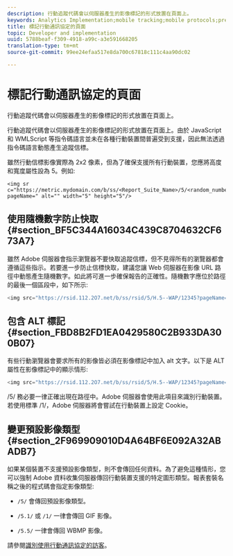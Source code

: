 ```yaml
---
description: 行動追蹤代碼會以伺服器產生的影像標記的形式放置在頁面上。
keywords: Analytics Implementation;mobile tracking;mobile protocols;prevent caching;alt tag;default image type
title: 標記行動通訊協定的頁面
topic: Developer and implementation
uuid: 5788beaf-f309-4918-a99c-a3e591668205
translation-type: tm+mt
source-git-commit: 99ee24efaa517e8da700c67818c111c4aa90dc02

---
```



# 標記行動通訊協定的頁面

行動追蹤代碼會以伺服器產生的影像標記的形式放置在頁面上。

行動追蹤代碼會以伺服器產生的影像標記的形式放置在頁面上。由於 JavaScript 和 WMLScript 等指令碼語言並未在各種行動裝置間普遍受到支援，因此無法透過指令碼語言動態產生追蹤信標。

雖然行動信標影像實際為 2x2 像素，但為了確保支援所有行動裝置，您應將高度和寬度屬性設為 5。例如:

```
<img sr c="https://metric.mydomain.com/b/ss/<Report_Suite_Name>/5/<random_number>?pageName=" alt="" width="5" height="5"/>
```

## 使用隨機數字防止快取 {#section_BF5C344A16034C439C8704632CF673A7}

雖然 Adobe 伺服器會指示瀏覽器不要快取追蹤信標，但不見得所有的瀏覽器都會遵循這些指示。若要進一步防止信標快取，建議您讓 Web 伺服器在影像 URL 路徑中動態產生隨機數字。如此將可進一步確保報告的正確性。隨機數字應位於路徑的最後一個區段中，如下所示: 

```js
<img src="https://rsid.112.2O7.net/b/ss/rsid/5/H.5--WAP/12345?pageName=" />.
```

## 包含 ALT 標記 {#section_FBD8B2FD1EA0429580C2B933DA300B07}

有些行動瀏覽器會要求所有的影像皆必須在影像標記中加入 alt 文字。以下是 ALT 屬性在影像標記中的顯示情形: 

```js
<img src="https://rsid.112.2O7.net/b/ss/rsid/5/H.5--WAP/12345?pageName=" alt=""/>.
```

/5/ 務必要一律正確出現在路徑中。Adobe 伺服器會使用此項目來識別行動裝置。若使用標準 /1/，Adobe 伺服器將會嘗試在行動裝置上設定 Cookie。

## 變更預設影像類型 {#section_2F969909010D4A64BF6E092A32ABADB7}

如果某個裝置不支援預設影像類型，則不會傳回任何資料。為了避免這種情形，您可以強制 Adobe 資料收集伺服器傳回行動裝置支援的特定圖形類型。報表套裝名稱之後的程式碼會指定影像類型:

* `/5/` 會傳回預設影像類型。
* `/5.1/` 或 `/1/` 一律會傳回 GIF 影像。

* `/5.5/` 一律會傳回 WBMP 影像。

請參閱[識別使用行動通訊協定的訪客](/help/implement/js-implementation/c-unique-visitors/visid-mobile.md)。
